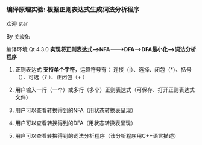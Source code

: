 ### 编译原理实验: 根据正则表达式生成词法分析程序

欢迎  star 

By 关竣佑

编译环境 Qt 4.3.0
**实现将正则表达式-->NFA--->DFA-->DFA最小化-->词法分析程序**

1. 正则表达式 **支持单个字符**，运算符号有： 连接（|）、选择、闭包（*）、括号（）、可选（?  ）、正闭包（+ ）

2. 用户输入一行（一个）或多行（多个）正则表达式（可保存、打开正则表达式文件）

3. 用户可以查看转换得到的NFA（用状态转换表呈现）

4. 用户可以查看转换得到的DFA（用状态转换表呈现）

5. 用户可以查看转换得到的词法分析程序（该分析程序用C++语言描述）


